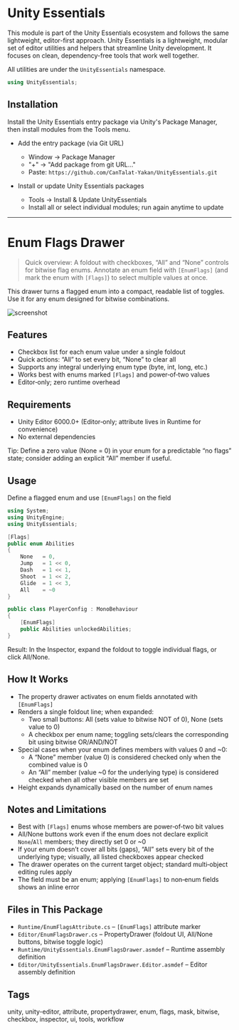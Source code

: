 # Unity Essentials

This module is part of the Unity Essentials ecosystem and follows the same lightweight, editor-first approach.
Unity Essentials is a lightweight, modular set of editor utilities and helpers that streamline Unity development. It focuses on clean, dependency-free tools that work well together.

All utilities are under the `UnityEssentials` namespace.

```csharp
using UnityEssentials;
```

## Installation

Install the Unity Essentials entry package via Unity's Package Manager, then install modules from the Tools menu.

- Add the entry package (via Git URL)
    - Window → Package Manager
    - "+" → "Add package from git URL…"
    - Paste: `https://github.com/CanTalat-Yakan/UnityEssentials.git`

- Install or update Unity Essentials packages
    - Tools → Install & Update UnityEssentials
    - Install all or select individual modules; run again anytime to update

---

# Enum Flags Drawer

> Quick overview: A foldout with checkboxes, “All” and “None” controls for bitwise flag enums. Annotate an enum field with `[EnumFlags]` (and mark the enum with `[Flags]`) to select multiple values at once.

This drawer turns a flagged enum into a compact, readable list of toggles. Use it for any enum designed for bitwise combinations.

![screenshot](Documentation/Screenshot.png)

## Features
- Checkbox list for each enum value under a single foldout
- Quick actions: “All” to set every bit, “None” to clear all
- Supports any integral underlying enum type (byte, int, long, etc.)
- Works best with enums marked `[Flags]` and power‑of‑two values
- Editor‑only; zero runtime overhead

## Requirements
- Unity Editor 6000.0+ (Editor‑only; attribute lives in Runtime for convenience)
- No external dependencies

Tip: Define a zero value (None = 0) in your enum for a predictable “no flags” state; consider adding an explicit “All” member if useful.

## Usage
Define a flagged enum and use `[EnumFlags]` on the field

```csharp
using System;
using UnityEngine;
using UnityEssentials;

[Flags]
public enum Abilities
{
    None   = 0,
    Jump   = 1 << 0,
    Dash   = 1 << 1,
    Shoot  = 1 << 2,
    Glide  = 1 << 3,
    All    = ~0
}

public class PlayerConfig : MonoBehaviour
{
    [EnumFlags]
    public Abilities unlockedAbilities;
}
```

Result: In the Inspector, expand the foldout to toggle individual flags, or click All/None.

## How It Works
- The property drawer activates on enum fields annotated with `[EnumFlags]`
- Renders a single foldout line; when expanded:
  - Two small buttons: All (sets value to bitwise NOT of 0), None (sets value to 0)
  - A checkbox per enum name; toggling sets/clears the corresponding bit using bitwise OR/AND/NOT
- Special cases when your enum defines members with values 0 and ~0:
  - A “None” member (value 0) is considered checked only when the combined value is 0
  - An “All” member (value ~0 for the underlying type) is considered checked when all other visible members are set
- Height expands dynamically based on the number of enum names

## Notes and Limitations
- Best with `[Flags]` enums whose members are power‑of‑two bit values
- All/None buttons work even if the enum does not declare explicit `None`/`All` members; they directly set 0 or ~0
- If your enum doesn’t cover all bits (gaps), “All” sets every bit of the underlying type; visually, all listed checkboxes appear checked
- The drawer operates on the current target object; standard multi‑object editing rules apply
- The field must be an enum; applying `[EnumFlags]` to non‑enum fields shows an inline error

## Files in This Package
- `Runtime/EnumFlagsAttribute.cs` – `[EnumFlags]` attribute marker
- `Editor/EnumFlagsDrawer.cs` – PropertyDrawer (foldout UI, All/None buttons, bitwise toggle logic)
- `Runtime/UnityEssentials.EnumFlagsDrawer.asmdef` – Runtime assembly definition
- `Editor/UnityEssentials.EnumFlagsDrawer.Editor.asmdef` – Editor assembly definition

## Tags
unity, unity-editor, attribute, propertydrawer, enum, flags, mask, bitwise, checkbox, inspector, ui, tools, workflow
